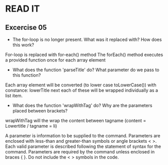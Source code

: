 # READ IT
## Excercise 05
* The for-loop is no longer present.
  What was it replaced with? How does this work?

For-loop is replaced with for-each() method
The forEach() method executes a provided function once for each array element

* What does the function 'parseTitle' do? 
  What parameter do we pass to this function?

Each array element will be converted (to lower case toLowerCase()) with constance: lowerTitle
next each of these will be wrapped individually as a list item.

* What does the function 'wrapWithTag' do?
  Why are the parameters placed between brackets?

wrapWithTag will the wrap the content between tagname (content = Lowertitle / tagname = li)

A parameter is information to be supplied to the command. Parameters are enclosed with 
less-than and greater-than symbols or angle brackets < >. Each valid parameter is described 
following the statement of syntax for the command. Parameters are required by the command 
unless enclosed in braces { }. Do not include the < > symbols in the code.  

